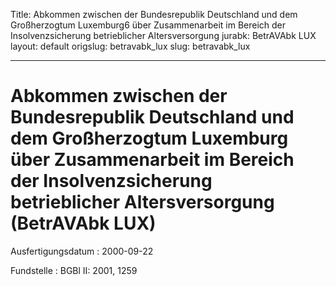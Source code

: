 Title: Abkommen zwischen der Bundesrepublik Deutschland und dem Großherzogtum Luxemburg6
  über Zusammenarbeit im Bereich der Insolvenzsicherung betrieblicher Altersversorgung
jurabk: BetrAVAbk LUX
layout: default
origslug: betravabk_lux
slug: betravabk_lux

---

# Abkommen zwischen der Bundesrepublik Deutschland und dem Großherzogtum Luxemburg über Zusammenarbeit im Bereich der Insolvenzsicherung betrieblicher Altersversorgung (BetrAVAbk LUX)

Ausfertigungsdatum
:   2000-09-22

Fundstelle
:   BGBl II: 2001, 1259


